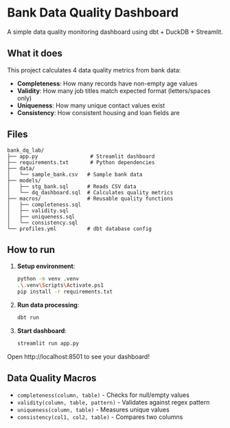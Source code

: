 # Bank Data Quality Dashboard

A simple data quality monitoring dashboard using dbt + DuckDB + Streamlit.

## What it does

This project calculates 4 data quality metrics from bank data:
- **Completeness**: How many records have non-empty age values
- **Validity**: How many job titles match expected format (letters/spaces only)
- **Uniqueness**: How many unique contact values exist
- **Consistency**: How consistent housing and loan fields are

## Files

```
bank_dq_lab/
├── app.py                 # Streamlit dashboard
├── requirements.txt       # Python dependencies
├── data/
│   └── sample_bank.csv   # Sample bank data
├── models/
│   ├── stg_bank.sql      # Reads CSV data
│   └── dq_dashboard.sql  # Calculates quality metrics
├── macros/               # Reusable quality functions
│   ├── completeness.sql
│   ├── validity.sql
│   ├── uniqueness.sql
│   └── consistency.sql
└── profiles.yml          # dbt database config
```

## How to run

1. **Setup environment**:
   ```bash
   python -m venv .venv
   .\.venv\Scripts\Activate.ps1
   pip install -r requirements.txt
   ```

2. **Run data processing**:
   ```bash
   dbt run
   ```

3. **Start dashboard**:
   ```bash
   streamlit run app.py
   ```

Open http://localhost:8501 to see your dashboard!

## Data Quality Macros

- `completeness(column, table)` - Checks for null/empty values
- `validity(column, table, pattern)` - Validates against regex pattern  
- `uniqueness(column, table)` - Measures unique values
- `consistency(col1, col2, table)` - Compares two columns